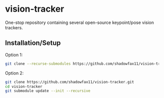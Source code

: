 # vision-tracker
One-stop repository containing several open-source keypoint/pose vision trackers. 

## Installation/Setup
Option 1: 
```bash
git clone --recurse-submodules https://github.com/shadowfax11/vision-tracker.git
```
Option 2: 
```bash
git clone https://github.com/shadowfax11/vision-tracker.git
cd vision-tracker
git submodule update --init --recursive
```

